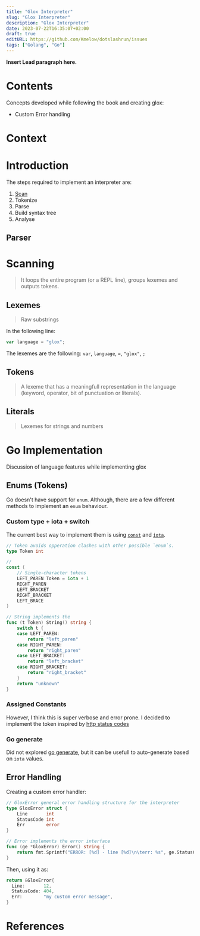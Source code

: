 ```yaml
---
title: "Glox Interpreter"
slug: "Glox Interpreter"
description: "Glox Interpreter"
date: 2023-07-22T16:35:07+02:00
draft: true
editURL: https://github.com/Kmelow/dotslashrun/issues
tags: ["Golang", "Go"]
---
```


**Insert Lead paragraph here.**

# Contents

Concepts developed while following the book and creating glox:

- Custom Error handling

# Context

# Introduction

The steps required to implement an interpreter are:

1. [Scan](#scanning)
2. Tokenize
3. Parse
4. Build syntax tree
5. Analyse

## Parser

# Scanning

> It loops the entire program (or a REPL line), groups lexemes and outputs tokens.

## Lexemes

> Raw substrings

In the following line:

```go
var language = "glox";
```

The lexemes are the following: `var`, `language`, `=`, `"glox"`, `;`

## Tokens

> A lexeme that has a meaningfull representation in the language (keyword, operator, bit of punctuation or literals).

## Literals

> Lexemes for strings and numbers

# Go Implementation

Discussion of language features while implementing glox

## Enums (Tokens)

Go doesn't have support for `enum`.
Although, there are a few different methods to implement an `enum` behaviour.

### Custom type + iota + switch

The current best way to implement them is using [`const`](https://go.dev/ref/spec#Constants) and [`iota`](https://go.dev/ref/spec#Iota).

```go
// Token avoids opperation clashes with other possible `enum`s.
type Token int

// 
const (
	// Single-character tokens
	LEFT_PAREN Token = iota + 1
	RIGHT_PAREN
	LEFT_BRACKET
	RIGHT_BRACKET
	LEFT_BRACE
)

// String implements the 
func (t Token) String() string {
	switch t {
	case LEFT_PAREN:
		return "left_paren"
	case RIGHT_PAREN:
		return "right_paren"
	case LEFT_BRACKET:
		return "left_bracket"
	case RIGHT_BRACKET:
		return "right_bracket"
	}
	return "unknown"
}
```

### Assigned Constants

However, I think this is super verbose and error prone.
I decided to implement the token inspired by [http status codes](https://cs.opensource.google/go/go/+/go1.20.6:src/net/http/status.go;l=9)

### Go generate

Did not explored [go generate](https://go.dev/blog/generate), but it can be usefull to auto-generate based on `iota` values.

## Error Handling

Creating a custom error handler:

```go
// GloxError general error handling structure for the interpreter
type GloxError struct {
	Line       int
	StatusCode int
	Err        error
}

// Error implements the error interface
func (ge *GloxError) Error() string {
	return fmt.Sprintf("ERROR: [%d] - line [%d]\n\terr: %s", ge.StatusCode, ge.Line, ge.Err)
}
```

Then, using it as:

```go
return &GloxError{
  Line:       12,
  StatusCode: 404,
  Err:        "my custom error message",
}
```


# References
